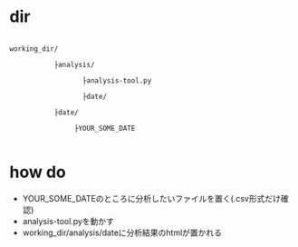 # dir
 
```dir

working_dir/ 

           ├analysis/ 
           
                  ├analysis-tool.py 
                  
                  ├date/ 
                  
           ├date/ 
           
                ├YOUR_SOME_DATE 
                
```

# how do
* YOUR_SOME_DATEのところに分析したいファイルを置く(.csv形式だけ確認)
* analysis-tool.pyを動かす
* working_dir/analysis/dateに分析結果のhtmlが置かれる

